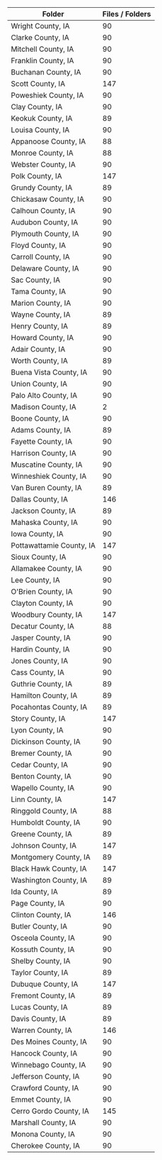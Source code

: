 | Folder                   |   Files / Folders |
|--------------------------|-------------------|
| Wright County, IA        |                90 |
| Clarke County, IA        |                90 |
| Mitchell County, IA      |                90 |
| Franklin County, IA      |                90 |
| Buchanan County, IA      |                90 |
| Scott County, IA         |               147 |
| Poweshiek County, IA     |                90 |
| Clay County, IA          |                90 |
| Keokuk County, IA        |                89 |
| Louisa County, IA        |                90 |
| Appanoose County, IA     |                88 |
| Monroe County, IA        |                88 |
| Webster County, IA       |                90 |
| Polk County, IA          |               147 |
| Grundy County, IA        |                89 |
| Chickasaw County, IA     |                90 |
| Calhoun County, IA       |                90 |
| Audubon County, IA       |                90 |
| Plymouth County, IA      |                90 |
| Floyd County, IA         |                90 |
| Carroll County, IA       |                90 |
| Delaware County, IA      |                90 |
| Sac County, IA           |                90 |
| Tama County, IA          |                90 |
| Marion County, IA        |                90 |
| Wayne County, IA         |                89 |
| Henry County, IA         |                89 |
| Howard County, IA        |                90 |
| Adair County, IA         |                90 |
| Worth County, IA         |                89 |
| Buena Vista County, IA   |                90 |
| Union County, IA         |                90 |
| Palo Alto County, IA     |                90 |
| Madison County, IA       |                 2 |
| Boone County, IA         |                90 |
| Adams County, IA         |                89 |
| Fayette County, IA       |                90 |
| Harrison County, IA      |                90 |
| Muscatine County, IA     |                90 |
| Winneshiek County, IA    |                90 |
| Van Buren County, IA     |                89 |
| Dallas County, IA        |               146 |
| Jackson County, IA       |                89 |
| Mahaska County, IA       |                90 |
| Iowa County, IA          |                90 |
| Pottawattamie County, IA |               147 |
| Sioux County, IA         |                90 |
| Allamakee County, IA     |                90 |
| Lee County, IA           |                90 |
| O'Brien County, IA       |                90 |
| Clayton County, IA       |                90 |
| Woodbury County, IA      |               147 |
| Decatur County, IA       |                88 |
| Jasper County, IA        |                90 |
| Hardin County, IA        |                90 |
| Jones County, IA         |                90 |
| Cass County, IA          |                90 |
| Guthrie County, IA       |                89 |
| Hamilton County, IA      |                89 |
| Pocahontas County, IA    |                89 |
| Story County, IA         |               147 |
| Lyon County, IA          |                90 |
| Dickinson County, IA     |                90 |
| Bremer County, IA        |                90 |
| Cedar County, IA         |                90 |
| Benton County, IA        |                90 |
| Wapello County, IA       |                90 |
| Linn County, IA          |               147 |
| Ringgold County, IA      |                88 |
| Humboldt County, IA      |                90 |
| Greene County, IA        |                89 |
| Johnson County, IA       |               147 |
| Montgomery County, IA    |                89 |
| Black Hawk County, IA    |               147 |
| Washington County, IA    |                89 |
| Ida County, IA           |                89 |
| Page County, IA          |                90 |
| Clinton County, IA       |               146 |
| Butler County, IA        |                90 |
| Osceola County, IA       |                90 |
| Kossuth County, IA       |                90 |
| Shelby County, IA        |                90 |
| Taylor County, IA        |                89 |
| Dubuque County, IA       |               147 |
| Fremont County, IA       |                89 |
| Lucas County, IA         |                89 |
| Davis County, IA         |                89 |
| Warren County, IA        |               146 |
| Des Moines County, IA    |                90 |
| Hancock County, IA       |                90 |
| Winnebago County, IA     |                90 |
| Jefferson County, IA     |                90 |
| Crawford County, IA      |                90 |
| Emmet County, IA         |                90 |
| Cerro Gordo County, IA   |               145 |
| Marshall County, IA      |                90 |
| Monona County, IA        |                90 |
| Cherokee County, IA      |                90 |